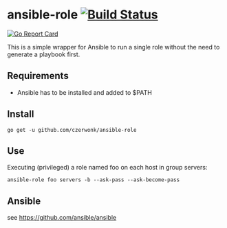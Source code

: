 # ansible-role [![Build Status](https://travis-ci.org/czerwonk/ansible-role.svg)][travis]
[![Go Report Card](https://goreportcard.com/badge/github.com/czerwonk/ansible-role)][goreportcard]

This is a simple wrapper for Ansible to run a single role without the need to generate a playbook first.

## Requirements
* Ansible has to be installed and added to $PATH

## Install
```
go get -u github.com/czerwonk/ansible-role
```

## Use
Executing (privileged) a role named foo on each host in group servers:
```
ansible-role foo servers -b --ask-pass --ask-become-pass
```

## Ansible
see https://github.com/ansible/ansible

[travis]: https://travis-ci.org/czerwonk/ansible-role
[goreportcard]: https://goreportcard.com/report/github.com/czerwonk/ansible-role
